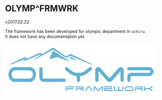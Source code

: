 
# OLYMP^FRMWRK
_v2017.02.22_

The framework has been developed for olympic department in ```uchiru```.<BR>
It does not have any documentation yet.

![Search](./logo.png)
